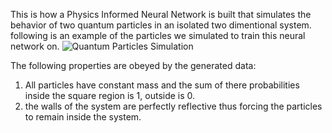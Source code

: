 This is how a Physics Informed Neural Network is built that simulates the behavior of two quantum particles in an isolated two dimentional system.
<break>
following is an example of the particles we simulated to train this neural network on.
![Quantum Particles Simulation](quantum_particles.gif)

The following properties are obeyed by the generated data:
1. All particles have constant mass and the sum of there probabilities inside the square region is 1, outside is 0.
2. the walls of the system are perfectly reflective thus forcing the particles to remain inside the system.

